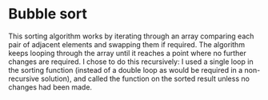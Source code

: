# Bubble sort

This sorting algorithm works by iterating through an array comparing each pair of adjacent elements and swapping them if required. The algorithm keeps looping through the array until it reaches a point where no further changes are required. I chose to do this recursively: I used a single loop in the sorting function (instead of a double loop as would be required in a non-recursive solution), and called the function on the sorted result unless no changes had been made.